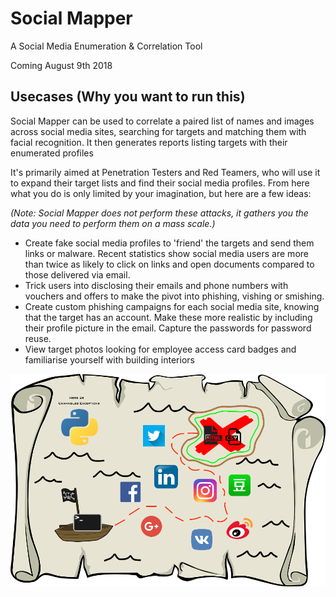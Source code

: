 # Social Mapper
A Social Media Enumeration &amp; Correlation Tool

Coming August 9th 2018

## Usecases (Why you want to run this)
Social Mapper can be used to correlate a paired list of names and images across social media sites, searching for targets and matching them with facial recognition. It then generates reports listing targets with their enumerated profiles

It's primarily aimed at Penetration Testers and Red Teamers, who will use it to expand their target lists and find their social media profiles. From here what you do is only limited by your imagination, but here are a few ideas:

*(Note: Social Mapper does not perform these attacks, it gathers you the data you need to perform them on a mass scale.)*

* Create fake social media profiles to 'friend' the targets and send them links or malware. Recent statistics show social media users are more than twice as likely to click on links and open documents compared to those delivered via email. 
* Trick users into disclosing their emails and phone numbers with vouchers and offers to make the pivot into phishing, vishing or smishing.
* Create custom phishing campaigns for each social media site, knowing that the target has an account. Make these more realistic by including their profile picture in the email. Capture the passwords for password reuse. 
* View target photos looking for employee access card badges and familiarise yourself with building interiors

![Social Mapper Logo](logo.png?raw=true "Social Mapper Logo")
